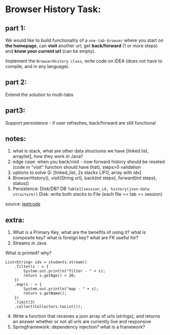 # Browser History Task:

## part 1:
We would like to build functionality of a ```one-tab-browser``` where you start on **the homepage**, can **visit** another url, get **back/forward** (1 or more steps) and **know your current url** (can be empty). 

Implement the ```BrowserHistory class```, write code on IDEA (does not have to compile, and in any language).

## part 2:
Extend the solution to multi-tabs

## part3:
Support persistence - if user refreshes, back/forward are still functional

## notes:
1. what is stack, what are other data structures we have [linked list, arraylist], how they work in Java?
2. edge case: when you back/visit - now forward history should be reseted (code in "visit" function should have that), steps>0 validation
3. options to solve Q: [linked_list, 2x stacks LIFO, array with idx]
4. BrowserHistory(), visit(String url), back(int steps), forward(int steps), status()
5. Persistence: Disk/DB? DB ```Table1[session_id, history(json-data structure)]``` Disk: write both stacks to File (each file == tab == session)

source: [leetcode](https://leetcode.com/problems/design-browser-history/)

## extra:
1. What is a Primary Key, what are the benefits of using it? what is composite key? what is foreign key? what are FK useful for?
2. Streams in Java

What is printed? why?
```
List<String> ids = students.stream() 
    .filter(s - > { 
        System.out.println("filter - " + s); 
        return s.getAge() > 20; 
    })
    .map(s - > { 
        System.out.println("map - " + s); 
        return s.getName(); 
    }) 
    .limit(3) 
    .collect(Collectors.toList());
```
4. Write a function that receives a json array of urls (strings), and returns an answer whether or not all urls are currently live and responsive
5. Springframework: dependency injection? what is a framework? 
